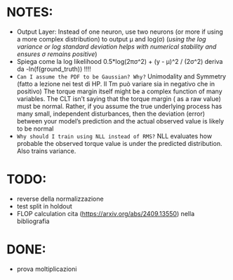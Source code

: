 # NOTES:

- Output Layer: Instead of one neuron, use two neurons (or more if using a more complex distribution) to output μ and
  log(σ) (*using the log variance or log standard deviation helps with numerical stability and ensures σ remains
  positive*)
- Spiega come la log likelihood 0.5*log(2πσ^2) + (y - μ)^2 / (2σ^2) deriva da -ln(f(ground_truth)) !!!!
- `Can I assume the PDF to be Gaussian? Why?`
  Unimodality and Symmetry (fatto a lezione nei test di HP. Il Tm può variare sia in negativo che in positivo)
  The torque margin itself might be a complex function of many variables. The CLT isn’t saying that the torque margin (
  as a raw value) must be normal. Rather, if you assume the true underlying process has many small, independent
  disturbances, then the deviation (error) between your model’s prediction and the actual observed value is likely to be
  normal
- `Why should I train using NLL instead of RMS?`
  NLL evaluates how probable the observed torque value is under the predicted distribution. Also trains variance.

# TODO:

- reverse della normalizzazione
- test split in holdout
- FLOP calculation cita (https://arxiv.org/abs/2409.13550) nella bibliografia

# DONE:

- prova moltiplicazioni 
